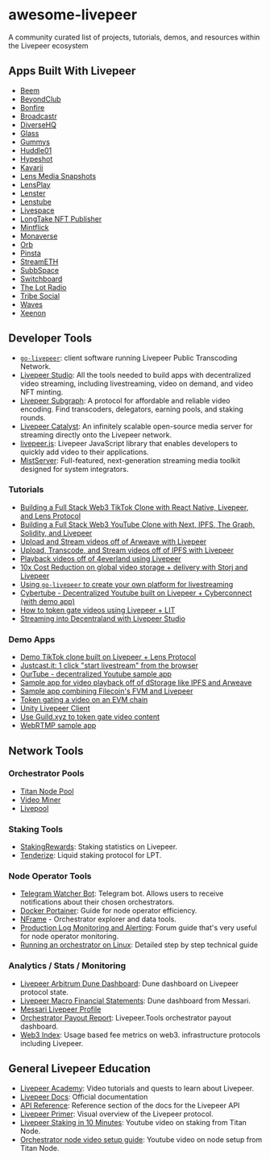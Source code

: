 # awesome-livepeer
A community curated list of projects, tutorials, demos, and resources within the Livepeer ecosystem

## Apps Built With Livepeer

* [Beem](https://www.beem.xyz/)  
* [BeyondClub](https://www.beyondclub.xyz/)
* [Bonfire](https://www.bonfire.xyz/)  
* [Broadcastr](https://broadcastr.xyz/)  
* [DiverseHQ](https://diversehq.xyz/)
* [Glass](https://glass.xyz)  
* [Gummys](https://www.gummys.io/)
* [Huddle01](https://huddle01.com)  
* [Hypeshot](https://www.hypeshot.io/)  
* [Kavarii](https://kavarii.com/)  
* [Lens Media Snapshots](https://docs.lens.xyz/docs/media-snapshots)
* [LensPlay](https://www.lensplay.xyz/)
* [Lenster](https://lenster.xyz/)
* [Lenstube](https://lenstube.xyz/)  
* [Livespace](https://about.live.space/)  
* [LongTake NFT Publisher](https://video-nft-sdk.vercel.app/)
* [Mintflick](https://mintflick.app)
* [Monaverse](https://monaverse.com/)
* [Orb](https://orb.ac/) 
* [Pinsta](https://pinsta.xyz/) 
* [StreamETH](https://streameth.tv/)  
* [SubbSpace](https://www.subb.space/)   
* [Switchboard](https://switchboard.live)
* [The Lot Radio](https://www.thelotradio.com/)  
* [Tribe Social](https://tribesocial.io/)  
* [Waves](https://wav3s.app/)
* [Xeenon](https://xeenon.xyz/)

## Developer Tools

* [`go-livepeer`](https://github.com/livepeer/go-livepeer): client software running Livepeer Public Transcoding Network.
* [Livepeer Studio](https://livepeer.studio): All the tools needed to
build apps with decentralized video streaming, including
livestreaming, video on demand, and video NFT minting.
* [Livepeer Subgraph](https://thegraph.com/hosted-service/subgraph/0xcadams/livepeer-arbitrum-one):
A protocol for affordable and reliable video encoding. Find
transcoders, delegators, earning pools, and staking rounds.  
* [Livepeer Catalyst](https://docs.livepeer.org/guides/developing): An
infinitely scalable open-source media server for streaming directly
onto the Livepeer network.  
* [livepeer.js](http://livepeerjs.org): Livepeer JavaScript library that
enables developers to quickly add video to their applications.  
* [MistServer](https://mistserver.org/): Full-featured, next-generation streaming media toolkit designed for system integrators.

### Tutorials
* [Building a Full Stack Web3 TikTok Clone with React Native, Livepeer, and Lens Protocol](https://blog.suhailkakar.com/building-a-full-stack-web3-tiktok-clone-with-react-native-livepeer-and-lens-protocol)  
* [Building a Full Stack Web3 YouTube Clone with Next, IPFS, The Graph, Solidity, and Livepeer](https://blog.suhailkakar.com/building-a-full-stack-web3-youtube-clone-with-next-ipfs-the-graph-solidity-and-livepeer)  
* [Upload and Stream videos off of Arweave with Livepeer](https://docs.livepeer.org/tutorials/developing/upload-playback-videos-on-arweave)  
* [Upload, Transcode, and Stream videos off of IPFS with Livepeer](https://docs.livepeer.org/tutorials/developing/upload-playback-videos-on-ipfs)  
* [Playback videos off of 4everland using Livepeer](https://docs.livepeer.org/tutorials/developing/upload-playback-videos-on-ipfs-4everland)  
* [10x Cost Reduction on global video storage + delivery with Storj and Livepeer](https://www.youtube.com/watch?v=pFKJG64yhIk)
* [Using `go-livepeer` to create your own platform for livestreaming](https://github.com/videodac/livepeer-broadcaster)
* [Cybertube - Decentralized Youtube built on Livepeer + Cyberconnect (with demo app)](https://cyberconnect.hashnode.dev/cybertube-a-decentralized-video-sharing-platform-built-on-cyberconnect-using-livepeer)
* [How to token gate videos using Livepeer + LIT](https://docs.livepeer.org/tutorials/developing/token-gate-videos-using-lit)
* [Streaming into Decentraland with Livepeer Studio](https://github.com/decentraland-scenes/video-streaming/blob/main/README.md)

### Demo Apps
* [Demo TikTok clone built on Livepeer + Lens Protocol](https://github.com/livepeer/livepeer-lens-shortvideos)
* [Justcast.it: 1 click "start livestream" from the browser](https://github.com/victorges/justcast.it)  
* [OurTube - decentralized Youtube sample app](https://github.com/suhailkakar/Decentralized-YouTube)  
* [Sample app for video playback off of dStorage like IPFS and Arweave](https://github.com/suhailkakar/livepeer-dStorage-playback)  
* [Sample app combining Filecoin's FVM and Livepeer](https://github.com/suhailkakar/FVM-x-Livepeer-Example-App)  
* [Token gating a video on an EVM chain](https://github.com/suhailkakar/Livepeer-EVM-Tokengating)
* [Unity Livepeer Client](https://github.com/alextitonis/Unity-Livepeer-Client)
* [Use Guild.xyz to token gate video content](https://github.com/suhailkakar/livepeer-guild-token-gated-vod)
* [WebRTMP sample app](https://github.com/livepeer/webrtmp-sdk)

## Network Tools

### Orchestrator Pools

* [Titan Node Pool](https://titan-node.com/)  
* [Video Miner](https://video-miner.com/)  
* [Livepool](http://livepool.io)  

### Staking Tools
* [StakingRewards](https://www.stakingrewards.com/earn/livepeer/):
Staking statistics on Livepeer.   
* [Tenderize](https://www.tenderize.me/): Liquid staking protocol for LPT.

### Node Operator Tools
* [Telegram Watcher Bot](https://forum.livepeer.org/t/telegram-bot-orchestrator-watcher/1077):
Telegram bot. Allows users to receive notifications about their chosen
orchestrators.
* [Docker Portainer](https://github.com/AuthorityNull/Livepeer-Docker-Portainer):
Guide for node operator efficiency.
* [NFrame](https://nframe.nl/livepeer) - Orchestrator explorer and data tools.
* [Production Log Monitoring and Alerting](https://forum.livepeer.org/t/guide-production-log-monitoring-and-alerting/2004):
  Forum guide that's very useful for node operator monitoring.
* [Running an orchestrator on Linux](https://hedgedoc.ddvtech.com/wpwHEXMFTueUM7jqhikTvw?view):
Detailed step by step technical guide

### Analytics / Stats / Monitoring

* [Livepeer Arbitrum Dune Dashboard](https://dune.com/stronk/livepeer-arbitrum):
  Dune dashboard on Livepeer protocol state.  
* [Livepeer Macro Financial Statements](https://dune.com/messari/Messari:-Livepeer-Macro-Financial-Statements):
Dune dashboard from Messari.   
* [Messari Livepeer Profile](https://messari.io/asset/livepeer)
* [Orchestrator Payout Report](https://www.livepeer.tools/payout/report): Livepeer.Tools orchestrator payout dashboard.
* [Web3 Index](http://web3index.org): Usage based fee metrics on web3.
infrastructure protocols including Livepeer.

## General Livepeer Education
* [Livepeer Academy](https://livepeer.academy/): Video tutorials and
quests to learn about Livepeer.
* [Livepeer Docs](https://docs.livepeer.org): Official documentation
* [API Reference](https://docs.livepeer.org/reference/api): Reference section of the docs for the Livepeer API   
* [Livepeer Primer](https://livepeer.org/primer): Visual overview of the
Livepeer protocol.  
* [Livepeer Staking in 10 Minutes](https://www.youtube.com/watch?v=6nZrZHz12-g):
Youtube video on staking from Titan Node.  
* [Orchestrator node video setup guide](https://www.youtube.com/watch?v=-gfSkX5xL-U):
Youtube video on node setup from Titan Node.


